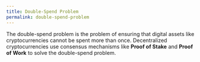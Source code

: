 ```yaml
---
title: Double-Spend Problem
permalink: double-spend-problem
---
```


The double-spend problem is the problem of ensuring that digital assets like cryptocurrencies cannot be spent more than once. Decentralized cryptocurrencies use consensus mechanisms like **Proof of Stake** and **Proof of Work** to solve the double-spend problem.
